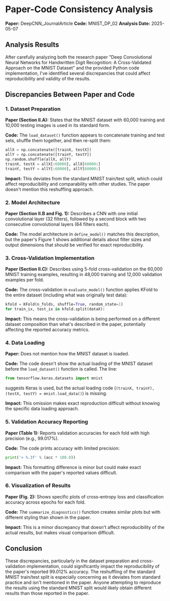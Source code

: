 # Paper-Code Consistency Analysis

**Paper:** DeepCNN_JournalArticle
**Code:** MNIST_DP_02
**Analysis Date:** 2025-05-07

## Analysis Results

After carefully analyzing both the research paper "Deep Convolutional Neural Networks for Handwritten Digit Recognition: A Cross-Validated Approach on the MNIST Dataset" and the provided Python code implementation, I've identified several discrepancies that could affect reproducibility and validity of the results.

## Discrepancies Between Paper and Code

### 1. Dataset Preparation
**Paper (Section II.A):** States that the MNIST dataset with 60,000 training and 10,000 testing images is used in its standard form.

**Code:** The `load_dataset()` function appears to concatenate training and test sets, shuffle them together, and then re-split them:
```python
allX = np.concatenate([trainX, testX])
allY = np.concatenate([trainY, testY])
np.random.shuffle(allX, allY)
trainX, testX = allX[:60000], allX[60000:]
trainY, testY = allY[:60000], allY[60000:]
```
**Impact:** This deviates from the standard MNIST train/test split, which could affect reproducibility and comparability with other studies. The paper doesn't mention this reshuffling approach.

### 2. Model Architecture
**Paper (Section II.B and Fig. 1):** Describes a CNN with one initial convolutional layer (32 filters), followed by a second block with two consecutive convolutional layers (64 filters each).

**Code:** The model architecture in `define_model()` matches this description, but the paper's Figure 1 shows additional details about filter sizes and output dimensions that should be verified for exact reproducibility.

### 3. Cross-Validation Implementation
**Paper (Section II.C):** Describes using 5-fold cross-validation on the 60,000 MNIST training examples, resulting in 48,000 training and 12,000 validation examples per fold.

**Code:** The cross-validation in `evaluate_model()` function applies KFold to the entire dataset (including what was originally test data):
```python
kfold = KFold(n_folds, shuffle=True, random_state=1)
for train_ix, test_ix in kfold.split(dataX):
```
**Impact:** This means the cross-validation is being performed on a different dataset composition than what's described in the paper, potentially affecting the reported accuracy metrics.

### 4. Data Loading
**Paper:** Does not mention how the MNIST dataset is loaded.

**Code:** The code doesn't show the actual loading of the MNIST dataset before the `load_dataset()` function is called. The line:
```python
from tensorflow.keras.datasets import mnist
```
suggests Keras is used, but the actual loading code (`(trainX, trainY), (testX, testY) = mnist.load_data()`) is missing.

**Impact:** This omission makes exact reproduction difficult without knowing the specific data loading approach.

### 5. Validation Accuracy Reporting
**Paper (Table 1):** Reports validation accuracies for each fold with high precision (e.g., 99.017%).

**Code:** The code prints accuracy with limited precision:
```python
print('> %.3f' % (acc * 100.0))
```
**Impact:** This formatting difference is minor but could make exact comparison with the paper's reported values difficult.

### 6. Visualization of Results
**Paper (Fig. 2):** Shows specific plots of cross-entropy loss and classification accuracy across epochs for each fold.

**Code:** The `summarize_diagnostics()` function creates similar plots but with different styling than shown in the paper.

**Impact:** This is a minor discrepancy that doesn't affect reproducibility of the actual results, but makes visual comparison difficult.

## Conclusion

These discrepancies, particularly in the dataset preparation and cross-validation implementation, could significantly impact the reproducibility of the paper's reported 99.012% accuracy. The reshuffling of the standard MNIST train/test split is especially concerning as it deviates from standard practice and isn't mentioned in the paper. Anyone attempting to reproduce the results using the standard MNIST split would likely obtain different results than those reported in the paper.